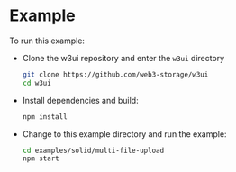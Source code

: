 # Example

To run this example:

- Clone the w3ui repository and enter the `w3ui` directory

  ```sh
  git clone https://github.com/web3-storage/w3ui
  cd w3ui
  ```

- Install dependencies and build:

  ```sh
  npm install
  ```

- Change to this example directory and run the example:

  ```sh
  cd examples/solid/multi-file-upload
  npm start
  ```
